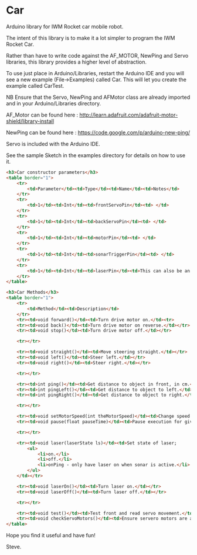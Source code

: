 Car
===

Arduino library for IWM Rocket car mobile robot.

The intent of this library is to make it a lot simpler to program the IWM Rocket Car.

Rather than have to write code against the AF_MOTOR, NewPing and Servo libraries, this library provides a higher level of abstraction.

To use just place in Arduino/Libraries, restart the Arduino IDE and you will see a new example (File->Examples) called Car. This will let you create the example called CarTest.

NB Ensure that the Servo, NewPing and AFMotor class are already imported and in your Arduino/Libraries directory.

AF_Motor can be found here : http://learn.adafruit.com/adafruit-motor-shield/library-install

NewPing can be found here : https://code.google.com/p/arduino-new-ping/

Servo is included with the Arduino IDE.

See the sample Sketch in the examples directory for details on how to use it.
```html
<h3>Car constructor parameters</h3>
<table border="1">
	<tr>
		<td>Parameter</td><td>Type</td><td>Name</td><td>Notes</td>
	</tr>
	<tr>
		<td>1</td><td>Int</td><td>frontServoPin</td><td> </td>
	</tr>
	<tr>
		<td>1</td><td>Int</td><td>backServoPin</td><td> </td>
	</tr>
	<tr>
		<td>1</td><td>Int</td><td>motorPin</td><td> </td>
	</tr>
	<tr>
		<td>1</td><td>Int</td><td>sonarTriggerPin</td><td> </td>
	</tr>
	<tr>
		<td>1</td><td>Int</td><td>laserPin</td><td>This can also be an LED</td>
	</tr>
</table>	

<h3>Car Methods</h3>
<table border="1">
	<tr>
		<td>Method</td><td>Description</td>
	</tr>
	<tr><td>void forward()</td><td>Turn drive motor on.</td><tr>
    <tr><td>void back()</td><td>Turn drive motor on reverse.</td></tr>
    <tr><td>void stop()</td><td>Turn drive motor off.</td></tr>

    <tr></tr>

    <tr><td>void straight()</td><td>Move steering straight.</td></tr>
    <tr><td>void left()</td><td>Steer left.</td></tr>
    <tr><td>void right()</td><td>Steer right.</td></tr>

    <tr></tr>

    <tr><td>int ping()</td><td>Get distance to object in front, in cm.</td></tr>
    <tr><td>int pingLeft()</td><td>Get distance to object to left.</td></tr>
    <tr><td>int pingRight()</td><td>Get distance to object to right.</td></tr>

    <tr></tr>

    <tr><td>void setMotorSpeed(int theMotorSpeed)</td><td>Change speed of drive motor - value between 0 and 255, default is 150.</td></tr>
    <tr><td>void pause(float pauseTime)</td><td>Pause execution for given number of seconds.</td></tr>

    <tr></tr>

    <tr><td>void laser(laserState ls)</td><td>Set state of laser;
    	<ul>
    		<li>on.</li>
    		<li>off.</li>
    		<li>onPing - only have laser on when sonar is active.</li>
    	</ul>
    </td></tr>

    <tr><td>void laserOn()</td><td>Turn laser on.</td></tr>
    <tr><td>void laserOff()</td><td>Turn laser off.</td></tr>

    <tr></tr>

    <tr><td>void test()</td><td>Test front and read servo movement.</td></tr>
	<tr><td>void checkServoMotors()</td><td>Ensure servero motors are attached.</td></tr>  
</table>
```

Hope you find it useful and have fun!

Steve.